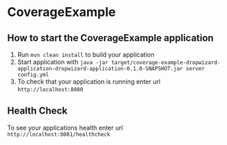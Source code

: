 # CoverageExample

How to start the CoverageExample application
---

1. Run `mvn clean install` to build your application
1. Start application with `java -jar target/coverage-example-dropwizard-application-dropwizard-application-0.1.0-SNAPSHOT.jar server config.yml`
1. To check that your application is running enter url `http://localhost:8080`

Health Check
---

To see your applications health enter url `http://localhost:8081/healthcheck`
